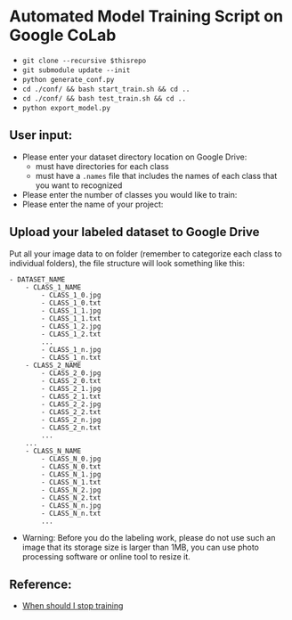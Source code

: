 # Automated Model Training Script on Google CoLab

* `git clone --recursive $thisrepo`
* `git submodule update --init`
* `python generate_conf.py`
* `cd ./conf/ && bash start_train.sh && cd ..`
* `cd ./conf/ && bash test_train.sh && cd ..`
* `python export_model.py`

## User input:

* Please enter your dataset directory location on Google Drive:
	* must have directories for each class
	* must have a `.names` file that includes the names of each class that you want to recognized
* Please enter the number of classes you would like to train:
* Please enter the name of your project:


## Upload your labeled dataset to Google Drive

Put all your image data to on folder (remember to categorize each class to individual folders), the file structure will look something like this:

```
- DATASET_NAME
	- CLASS_1_NAME
		- CLASS_1_0.jpg
		- CLASS_1_0.txt
		- CLASS_1_1.jpg
		- CLASS_1_1.txt
		- CLASS_1_2.jpg
		- CLASS_1_2.txt
		...
		- CLASS_1_n.jpg
		- CLASS_1_n.txt
	- CLASS_2_NAME
		- CLASS_2_0.jpg
		- CLASS_2_0.txt
		- CLASS_2_1.jpg
		- CLASS_2_1.txt
		- CLASS_2_2.jpg
		- CLASS_2_2.txt
		- CLASS_2_n.jpg
		- CLASS_2_n.txt
		...
	...
	- CLASS_N_NAME
		- CLASS_N_0.jpg
		- CLASS_N_0.txt
		- CLASS_N_1.jpg
		- CLASS_N_1.txt
		- CLASS_N_2.jpg
		- CLASS_N_2.txt
		- CLASS_N_n.jpg
		- CLASS_N_n.txt
		...
```

* Warning: Before you do the labeling work, please do not use such an image that its storage size is larger than 1MB, you can use photo processing software or online tool to resize it.

## Reference:

* [When should I stop training](https://github.com/AlexeyAB/darknet#when-should-i-stop-training)